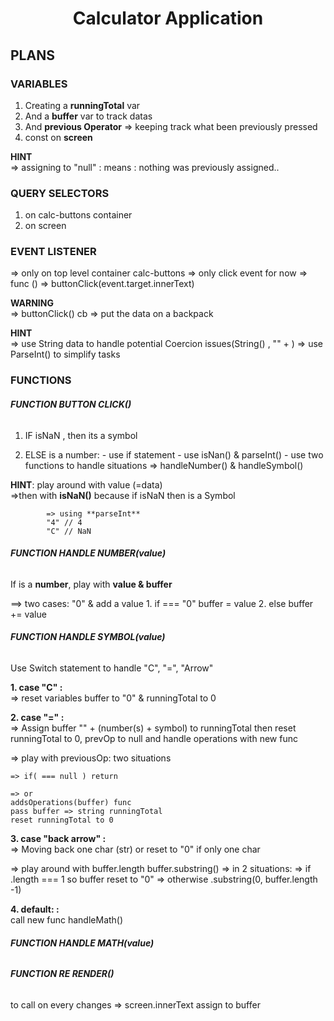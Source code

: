 # <h1 align="center"> Calculator Application </h1>


## **PLANS**


### VARIABLES 

1. Creating a **runningTotal** var 
2. And a **buffer** var to track datas
3. And **previous Operator**
   => keeping track what been previously pressed
4. const on **screen** 

  **HINT** <br/>
          => assigning to "null" : 
          means : nothing was previously assigned..


### QUERY SELECTORS
1. on calc-buttons container
2. on screen 



###  EVENT LISTENER 

  => only on top level container calc-buttons
  => only click event for now
  => func () => buttonClick(event.target.innerText)



  **WARNING** <br/> 
            => buttonClick() cb => put the data on a backpack 

  **HINT** <br/>
            => use String data to handle potential Coercion issues(String() , "" + )
            => use ParseInt() to simplify tasks  



###  FUNCTIONS



###### **FUNCTION BUTTON CLICK()**

1. IF isNaN , then its a symbol

2. ELSE is a number: 
          - use if statement
          - use isNan() & parseInt()
          - use two functions to handle situations
          => handleNumber() & handleSymbol()


  **HINT**: play around with value (=data) <br/> 
            =>then with **isNaN()** because
            if isNaN then is a Symbol

            => using **parseInt** 
            "4" // 4 
            "C" // NaN





###### **FUNCTION HANDLE NUMBER(value)**
If is a **number**, play with **value & buffer** 

  ==> two cases: "0" & add a value
    1. if === "0" buffer = value
    2. else buffer += value




######  **FUNCTION HANDLE SYMBOL(value)**
Use Switch statement to handle "C", "=",  "Arrow"

**1. case "C" :** <br/>
  => reset variables
  buffer to "0"  & runningTotal to 0

**2. case "=" :** <br/>
  => Assign buffer "" + (number(s) + symbol) to runningTotal
  then reset runningTotal to 0, prevOp to null and 
  handle operations with new func 

  => play with previousOp:  two situations <br/>

    => if( === null ) return
    
    => or
    addsOperations(buffer) func
    pass buffer => string runningTotal
    reset runningTotal to 0

**3. case "back arrow" :** <br/>
  => Moving back one char (str) or reset to "0" if only one char
  
  => play around with 
        buffer.length
        buffer.substring()
  => in 2 situations: 
    => if .length === 1 so buffer reset to "0"
    => otherwise .substring(0, buffer.length -1)

**4. default: :** <br/>
  call new func handleMath()





###### **FUNCTION HANDLE MATH(value)**





###### **FUNCTION RE RENDER()**
to call on every changes 
      => screen.innerText assign to buffer


